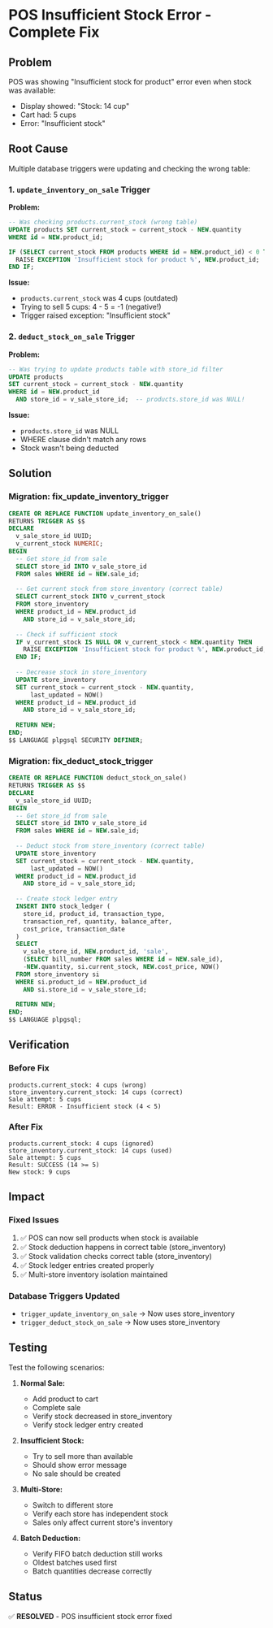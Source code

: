 # POS Insufficient Stock Error - Complete Fix

## Problem

POS was showing "Insufficient stock for product" error even when stock was available:
- Display showed: "Stock: 14 cup"
- Cart had: 5 cups
- Error: "Insufficient stock"

## Root Cause

Multiple database triggers were updating and checking the wrong table:

### 1. `update_inventory_on_sale` Trigger
**Problem:**
```sql
-- Was checking products.current_stock (wrong table)
UPDATE products SET current_stock = current_stock - NEW.quantity
WHERE id = NEW.product_id;

IF (SELECT current_stock FROM products WHERE id = NEW.product_id) < 0 THEN
  RAISE EXCEPTION 'Insufficient stock for product %', NEW.product_id;
END IF;
```

**Issue:**
- `products.current_stock` was 4 cups (outdated)
- Trying to sell 5 cups: 4 - 5 = -1 (negative!)
- Trigger raised exception: "Insufficient stock"

### 2. `deduct_stock_on_sale` Trigger
**Problem:**
```sql
-- Was trying to update products table with store_id filter
UPDATE products
SET current_stock = current_stock - NEW.quantity
WHERE id = NEW.product_id
  AND store_id = v_sale_store_id;  -- products.store_id was NULL!
```

**Issue:**
- `products.store_id` was NULL
- WHERE clause didn't match any rows
- Stock wasn't being deducted

## Solution

### Migration: fix_update_inventory_trigger

```sql
CREATE OR REPLACE FUNCTION update_inventory_on_sale()
RETURNS TRIGGER AS $$
DECLARE
  v_sale_store_id UUID;
  v_current_stock NUMERIC;
BEGIN
  -- Get store_id from sale
  SELECT store_id INTO v_sale_store_id
  FROM sales WHERE id = NEW.sale_id;
  
  -- Get current stock from store_inventory (correct table)
  SELECT current_stock INTO v_current_stock
  FROM store_inventory
  WHERE product_id = NEW.product_id
    AND store_id = v_sale_store_id;
  
  -- Check if sufficient stock
  IF v_current_stock IS NULL OR v_current_stock < NEW.quantity THEN
    RAISE EXCEPTION 'Insufficient stock for product %', NEW.product_id;
  END IF;
  
  -- Decrease stock in store_inventory
  UPDATE store_inventory
  SET current_stock = current_stock - NEW.quantity,
      last_updated = NOW()
  WHERE product_id = NEW.product_id
    AND store_id = v_sale_store_id;
  
  RETURN NEW;
END;
$$ LANGUAGE plpgsql SECURITY DEFINER;
```

### Migration: fix_deduct_stock_trigger

```sql
CREATE OR REPLACE FUNCTION deduct_stock_on_sale()
RETURNS TRIGGER AS $$
DECLARE
  v_sale_store_id UUID;
BEGIN
  -- Get store_id from sale
  SELECT store_id INTO v_sale_store_id
  FROM sales WHERE id = NEW.sale_id;
  
  -- Deduct stock from store_inventory (correct table)
  UPDATE store_inventory
  SET current_stock = current_stock - NEW.quantity,
      last_updated = NOW()
  WHERE product_id = NEW.product_id
    AND store_id = v_sale_store_id;
  
  -- Create stock ledger entry
  INSERT INTO stock_ledger (
    store_id, product_id, transaction_type,
    transaction_ref, quantity, balance_after,
    cost_price, transaction_date
  )
  SELECT
    v_sale_store_id, NEW.product_id, 'sale',
    (SELECT bill_number FROM sales WHERE id = NEW.sale_id),
    -NEW.quantity, si.current_stock, NEW.cost_price, NOW()
  FROM store_inventory si
  WHERE si.product_id = NEW.product_id
    AND si.store_id = v_sale_store_id;
  
  RETURN NEW;
END;
$$ LANGUAGE plpgsql;
```

## Verification

### Before Fix
```
products.current_stock: 4 cups (wrong)
store_inventory.current_stock: 14 cups (correct)
Sale attempt: 5 cups
Result: ERROR - Insufficient stock (4 < 5)
```

### After Fix
```
products.current_stock: 4 cups (ignored)
store_inventory.current_stock: 14 cups (used)
Sale attempt: 5 cups
Result: SUCCESS (14 >= 5)
New stock: 9 cups
```

## Impact

### Fixed Issues
1. ✅ POS can now sell products when stock is available
2. ✅ Stock deduction happens in correct table (store_inventory)
3. ✅ Stock validation checks correct table (store_inventory)
4. ✅ Stock ledger entries created properly
5. ✅ Multi-store inventory isolation maintained

### Database Triggers Updated
- `trigger_update_inventory_on_sale` → Now uses store_inventory
- `trigger_deduct_stock_on_sale` → Now uses store_inventory

## Testing

Test the following scenarios:

1. **Normal Sale:**
   - Add product to cart
   - Complete sale
   - Verify stock decreased in store_inventory
   - Verify stock ledger entry created

2. **Insufficient Stock:**
   - Try to sell more than available
   - Should show error message
   - No sale should be created

3. **Multi-Store:**
   - Switch to different store
   - Verify each store has independent stock
   - Sales only affect current store's inventory

4. **Batch Deduction:**
   - Verify FIFO batch deduction still works
   - Oldest batches used first
   - Batch quantities decrease correctly

## Status

✅ **RESOLVED** - POS insufficient stock error fixed
